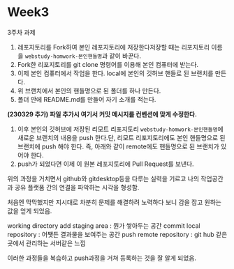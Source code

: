 # Week3

3주차 과제

1. 레포지토리를 Fork하여 본인 레포지토리에 저장한다저장할 때는 리포지토리 이름을 `webstudy-homwork-본인핸들명`과 같이 바꾼다.
2. Fork한 리포지토리를 git clone 명령어를 이용해 본인 컴퓨터에 받는다.
3. 이제 본인 컴퓨터에서 작업을 한다. local에 본인의 깃허브 핸들로 된 브랜치를 만든다.
4. 위 브랜치에서 본인의 핸들명으로 된 폴더를 하나 만든다.
5. 폴더 안에 README.md를 만들어 자기 소개를 적는다.

**(230329 추가) 파일 추가시 여기서 커밋 메시지를 컨벤션에 맞게 수정한다.**

1. 이후 본인의 깃허브에 저장된 리모트 리포지토리 `webstudy-homwork-본인핸들명`에 새로운 브랜치의 내용을 push 한다.단, 리모트 리포지토리에도 본인 핸들명으로 된 브랜치에 push 해야 한다. 즉, 아래와 같이 remote에도 핸들명으로 된 브랜치가 있어야 한다.
2. push가 되었다면 이제 이 원본 레포지토리에 Pull Request를 보낸다.

위의 과정을 거치면서 github와 gitdesktop등을 다루는 실력을 기르고 나의 작업공간과 공유 플랫폼 간의 연결을 파악하는 시각을 형성함.

처음엔 막막했지만 지시대로 차분히 문제를 해결하려 노력하다 보니 감을 잡고 원하는 값을 얻게 되었음.

working directory
add
staging area : 뭔가 쌓아두는 공간
commit
local repository : 어쨋든 결과물을 보여주는 공간
push
remote repository : git hub 같은 곳에서 관리하는 서버같은 느낌

이러한 과정들을 복습하고 push과정을 거쳐 등록하는 것을 잘 알게 되었음. 